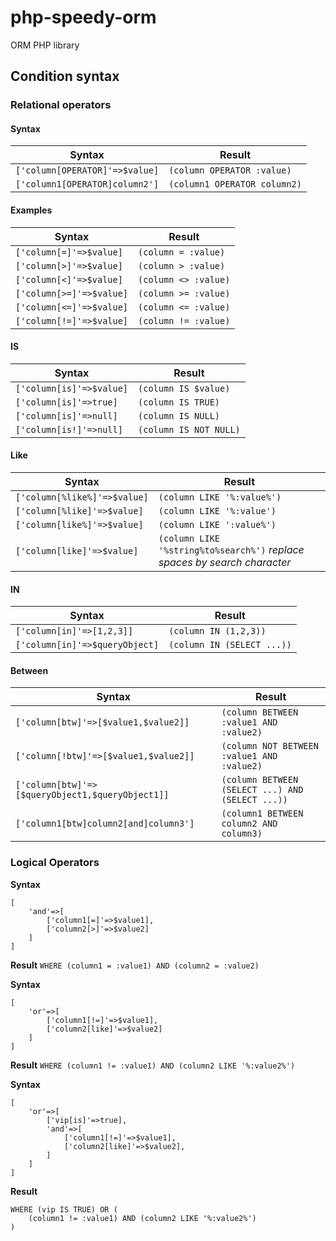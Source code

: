 
# php-speedy-orm

ORM PHP library

  

## Condition syntax

  

### Relational operators

  

#### Syntax

| Syntax | Result |
|---|------ |
| ``['column[OPERATOR]'=>$value]`` | ``(column OPERATOR :value)`` |
| ``['column1[OPERATOR]column2']`` | ``(column1 OPERATOR column2)`` |

  

#### Examples
| Syntax | Result |
|---|------ |
| ``['column[=]'=>$value]`` | ``(column = :value)`` |
| ``['column[>]'=>$value]`` | ``(column > :value)`` |
| ``['column[<]'=>$value]`` | ``(column <> :value)`` |
| ``['column[>=]'=>$value]`` | ``(column >= :value)`` |
| ``['column[<=]'=>$value]`` | ``(column <= :value)`` |
| ``['column[!=]'=>$value]`` | ``(column != :value)`` |

  

#### IS
| Syntax | Result |
|---|------ |
| ``['column[is]'=>$value]``  | ``(column IS $value)`` |
| ``['column[is]'=>true]``  |  ``(column IS TRUE)`` |
| ``['column[is]'=>null]``  |  ``(column IS NULL)`` |
| ``['column[is!]'=>null]``  |  ``(column IS NOT NULL)`` |

  

#### Like
| Syntax | Result |
|---|------ |
| ``['column[%like%]'=>$value]`` |  ``(column LIKE '%:value%')`` |
| ``['column[%like]'=>$value]``  |  ``(column LIKE '%:value')`` |
| ``['column[like%]'=>$value]``  |  ``(column LIKE ':value%')`` |
| ``['column[like]'=>$value]``  |  ``(column LIKE '%string%to%search%')`` *replace spaces by search character* |

  

#### IN
| Syntax | Result |
|---|------ |
| ``['column[in]'=>[1,2,3]]`` |  ``(column IN (1,2,3))`` |
| ``['column[in]'=>$queryObject]`` |  ``(column IN (SELECT ...))`` |

  

#### Between
| Syntax | Result |
|---|------ |
| ``['column[btw]'=>[$value1,$value2]]``  | ``(column BETWEEN :value1 AND :value2)`` |
| ``['column[!btw]'=>[$value1,$value2]]``  |  ``(column NOT BETWEEN :value1 AND :value2)`` |
| ``['column[btw]'=>[$queryObject1,$queryObject1]]`` |  ``(column BETWEEN (SELECT ...) AND (SELECT ...))`` |
| ``['column1[btw]column2[and]column3']`` |  ``(column1 BETWEEN column2 AND column3)`` |

  
  

### Logical Operators

**Syntax**	
```
[
	'and'=>[
		['column1[=]'=>$value1],
		['column2[>]'=>$value2]
	]
]
```
**Result**
``WHERE (column1 = :value1) AND (column2 = :value2)``

**Syntax**	
```
[
	'or'=>[
		['column1[!=]'=>$value1],
		['column2[like]'=>$value2]
	]
]
```
**Result**
``WHERE (column1 != :value1) AND (column2 LIKE '%:value2%')``

**Syntax**	
```
[
	'or'=>[
		['vip[is]'=>true],
		'and'=>[
			['column1[!=]'=>$value1],
			['column2[like]'=>$value2],
		]
	]
]
```
**Result**
```
WHERE (vip IS TRUE) OR (
	(column1 != :value1) AND (column2 LIKE '%:value2%')
)
```